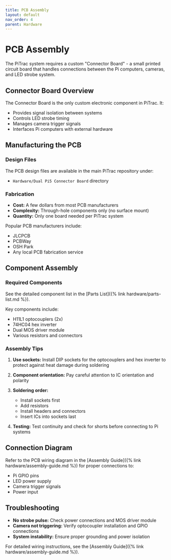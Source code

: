 ```yaml
---
title: PCB Assembly
layout: default
nav_order: 4
parent: Hardware
---
```


# PCB Assembly

The PiTrac system requires a custom "Connector Board" - a small printed circuit board that handles connections between the Pi computers, cameras, and LED strobe system.

## Connector Board Overview

The Connector Board is the only custom electronic component in PiTrac. It:
- Provides signal isolation between systems
- Controls LED strobe timing
- Manages camera trigger signals
- Interfaces Pi computers with external hardware

## Manufacturing the PCB

### Design Files

The PCB design files are available in the main PiTrac repository under:
- `Hardware/Dual Pi5 Connector Board` directory

### Fabrication

- **Cost:** A few dollars from most PCB manufacturers
- **Complexity:** Through-hole components only (no surface mount)
- **Quantity:** Only one board needed per PiTrac system

Popular PCB manufacturers include:
- JLCPCB
- PCBWay  
- OSH Park
- Any local PCB fabrication service

## Component Assembly

### Required Components

See the detailed component list in the [Parts List]({% link hardware/parts-list.md %}).

Key components include:
- H11L1 optocouplers (2x)
- 74HC04 hex inverter
- Dual MOS driver module
- Various resistors and connectors

### Assembly Tips

1. **Use sockets:** Install DIP sockets for the optocouplers and hex inverter to protect against heat damage during soldering

2. **Component orientation:** Pay careful attention to IC orientation and polarity

3. **Soldering order:** 
   - Install sockets first
   - Add resistors
   - Install headers and connectors
   - Insert ICs into sockets last

4. **Testing:** Test continuity and check for shorts before connecting to Pi systems

## Connection Diagram

Refer to the PCB wiring diagram in the [Assembly Guide]({% link hardware/assembly-guide.md %}) for proper connections to:
- Pi GPIO pins
- LED power supply
- Camera trigger signals
- Power input

## Troubleshooting

- **No strobe pulse:** Check power connections and MOS driver module
- **Camera not triggering:** Verify optocoupler installation and GPIO connections  
- **System instability:** Ensure proper grounding and power isolation

For detailed wiring instructions, see the [Assembly Guide]({% link hardware/assembly-guide.md %}).